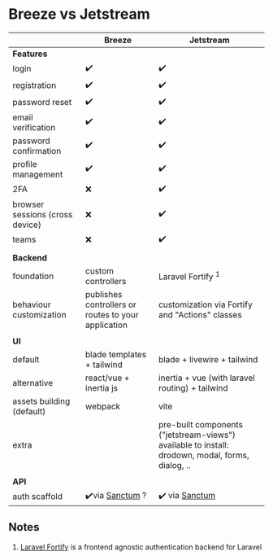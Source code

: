 # Breeze vs Jetstream
|                         | Breeze                                              | Jetstream                 |
| ----------------------- | --------------------------------------------------- | ------------------------- |
| **Features** |  |  |
| login | :heavy_check_mark: | :heavy_check_mark: |
| registration | :heavy_check_mark: | :heavy_check_mark: |
| password reset | :heavy_check_mark: | :heavy_check_mark: |
| email verification | :heavy_check_mark: | :heavy_check_mark: |
| password confirmation | :heavy_check_mark: | :heavy_check_mark: |
| profile management | :heavy_check_mark: | :heavy_check_mark: |
| 2FA | ❌ | :heavy_check_mark: |
| browser sessions (cross device) | :x: | :heavy_check_mark: |
| teams | :x: | :heavy_check_mark: |
|  |  |  |
| **Backend** |  |  |
| foundation              | custom controllers                                  | Laravel Fortify <sup>1</sup>         |
| behaviour customization | publishes controllers or routes to your application | customization via Fortify and "Actions" classes |
|                         |                                                     |                           |
| **UI** |                                                     |                           |
| default | blade templates + tailwind | blade + livewire + tailwind |
| alternative | react/vue + inertia js | inertia + vue (with laravel routing) + tailwind |
| assets building (default) | webpack | vite |
| extra |  | pre-built components ("jetstream-views") available to install: drodown, modal, forms, dialog, .. |
|  |  |  |
| **API** |                                                     |                           |
| auth scaffold | :heavy_check_mark:via [Sanctum](https://laravel.com/docs/9.x/sanctum) ? | :heavy_check_mark: via [Sanctum](https://laravel.com/docs/9.x/sanctum) |

## Notes

1. [Laravel Fortify](https://github.com/laravel/fortify) is a frontend agnostic authentication backend for Laravel
   
     
